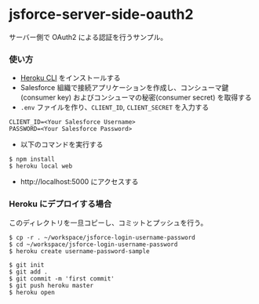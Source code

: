 jsforce-server-side-oauth2
==========================

サーバー側で OAuth2 による認証を行うサンプル。

### 使い方

- [Heroku CLI](https://devcenter.heroku.com/articles/heroku-command-line) をインストールする
- Salesforce 組織で接続アプリケーションを作成し、コンシューマ鍵(consumer key) およびコンシューマの秘密(consumer secret) を取得する
- `.env` ファイルを作り、`CLIENT_ID`, `CLIENT_SECRET` を入力する

```
CLIENT_ID=<Your Salesforce Username>
PASSWORD=<Your Salesforce Password>
```

- 以下のコマンドを実行する

```
$ npm install
$ heroku local web
```

- http://localhost:5000 にアクセスする

### Heroku にデプロイする場合

このディレクトリを一旦コピーし、コミットとプッシュを行う。

```
$ cp -r . ~/workspace/jsforce-login-username-password
$ cd ~/workspace/jsforce-login-username-password
$ heroku create username-password-sample

$ git init
$ git add .
$ git commit -m 'first commit'
$ git push heroku master
$ heroku open
```
